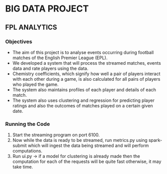 # BIG DATA PROJECT
## FPL ANALYTICS

### Objectives
- The aim of this project is to analyse events occurring during football matches of the English Premier League (EPL).
- We developed a system that will process the streamed matches, events data and rate players using the data. 
- Chemistry coefficients, which signify how well a pair of players interact with each other during a game, is also calculated for all pairs of players who played the game.
- The system also maintains profiles of each player and details of each match.
- The system also uses clustering and regression for predicting player ratings and also the outcomes of matches played on a certain given date.

### Running the Code
1. Start the streaming program on port 6100.
2. Now while the data is ready to be streamed, run metrics.py using spark-submit which will ingest the data being streamed and will perform computations.
3. Run ui.py -> if a model for clustering is already made then the computation for each of the requests will be quite fast otherwise, it may take time.
